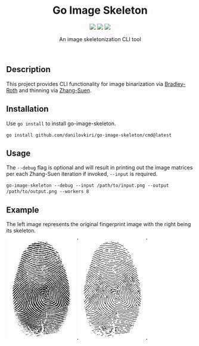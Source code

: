 <h1 align="center">Go Image Skeleton</h1>

<p align="center">
  <a href="/LICENSE"><img src="https://img.shields.io/badge/license-MIT-black"/></a>
  <a href="https://goreportcard.com/report/github.com/danilovkiri/go-image-skeleton"><img src="https://goreportcard.com/badge/github.com/danilovkiri/go-image-skeleton"/></a>
  <a href="https://app.fossa.com/projects/git%2Bgithub.com%2Fdanilovkiri%2Fgo-image-skeleton?ref=badge_shield" alt="FOSSA Status"><img src="https://app.fossa.com/api/projects/git%2Bgithub.com%2Fdanilovkiri%2Fgo-image-skeleton.svg?type=shield"/></a>

</p>

<p align="center">
  An image skeletonization CLI tool
</p>

<br>

## Description

This project provides CLI functionality for image binarization via
[Bradley-Roth](https://doi.org/10.1080/2151237X.2007.10129236) and thinning via
[Zhang-Suen](https://dl.acm.org/doi/pdf/10.1145/357994.358023).

## Installation

Use `go install` to install go-image-skeleton.

```shell
go install github.com/danilovkiri/go-image-skeleton/cmd@latest
```

## Usage

The `--debug` flag is optional and will result in printing out the image matrices per each Zhang-Suen iteration
if invoked, `--input` is required.

```shell
go-image-skeleton --debug --input /path/to/input.png --output /path/to/output.png --workers 8
```

## Example

The left image represents the original fingerprint image with the right being its skeleton.

<p>
  <img src="./examples/example-input-1.png" width="187" />
  <img src="./examples/example-output-1.png" width="187" /> 
</p>
